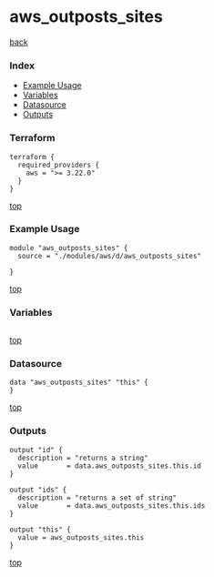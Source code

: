 # aws_outposts_sites
[back](../aws.md)
### Index
- [Example Usage](#example-usage)
- [Variables](#variables)
- [Datasource](#datasource)
- [Outputs](#outputs)
### Terraform
```hcl
terraform {
  required_providers {
    aws = ">= 3.22.0"
  }
}
```
[top](#index)
### Example Usage
```hcl
module "aws_outposts_sites" {
  source = "./modules/aws/d/aws_outposts_sites"

}
```
[top](#index)
### Variables
```hcl
```
[top](#index)

### Datasource
```hcl
data "aws_outposts_sites" "this" {
}
```
[top](#index)
### Outputs
```hcl
output "id" {
  description = "returns a string"
  value       = data.aws_outposts_sites.this.id
}

output "ids" {
  description = "returns a set of string"
  value       = data.aws_outposts_sites.this.ids
}

output "this" {
  value = aws_outposts_sites.this
}
```
[top](#index)
